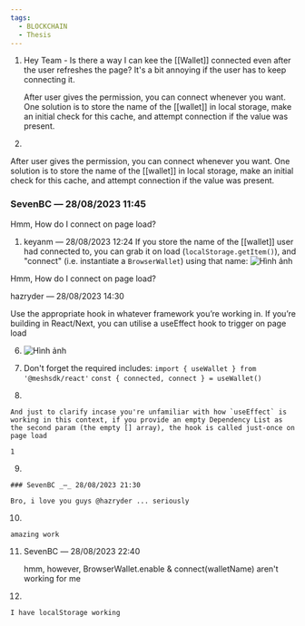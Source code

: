 ```yaml
---
tags:
  - BLOCKCHAIN
  - Thesis
---
```


1. Hey Team - Is there a way I can kee the [[Wallet]] connected even after the user refreshes the page? It's a bit annoying if the user has to keep connecting it.
    
    After user gives the permission, you can connect whenever you want. One solution is to store the name of the [[wallet]] in local storage, make an initial check for this cache, and attempt connection if the value was present.
    
2. 
After user gives the permission, you can connect whenever you want. One solution is to store the name of the [[wallet]] in local storage, make an initial check for this cache, and attempt connection if the value was present.
### SevenBC _—_ 28/08/2023 11:45

Hmm, How do I connect on page load?

1. keyanm _—_ 28/08/2023 12:24
If you store the name of the [[wallet]] user had connected to, you can grab it on load (`localStorage.getItem()`), and "connect" (i.e. instantiate a `BrowserWallet`) using that name:
![Hình ảnh](https://media.discordapp.net/attachments/907224762437210132/1145589624870281246/image.png?ex=66fc303a&is=66fadeba&hm=371cd65c371d9eb8380a82f691a0f9c5599a5054f6a21ed69c4589496f5b5fd3&=&format=webp&quality=lossless&width=593&height=77)
    
Hmm, How do I connect on page load?

hazryder _—_ 28/08/2023 14:30

Use the appropriate hook in whatever framework you’re working in. If you’re building in React/Next, you can utilise a useEffect hook to trigger on page load
    
6. 
    ![Hình ảnh](https://media.discordapp.net/attachments/907224762437210132/1145622212032856094/image.png?ex=66fc4e93&is=66fafd13&hm=e2f18e5936f38e21a4f38a3f26bd19017fa9f00d03fca88aac9d6340e678c5e9&=&format=webp&quality=lossless&width=687&height=206)
    
7. Don't forget the required includes: `import { useWallet } from '@meshsdk/react'` `const { connected, connect } = useWallet()`
    
8. 
    
    And just to clarify incase you're unfamiliar with how `useEffect` is working in this context, if you provide an empty Dependency List as the second param (the empty [] array), the hook is called just-once on page load
    
    1
    
9. 
    
    ### SevenBC _—_ 28/08/2023 21:30
    
    Bro, i love you guys @hazryder ... seriously
    
10. 
    
    amazing work
    
11. SevenBC _—_ 28/08/2023 22:40
    
    hmm, however, BrowserWallet.enable & connect(walletName) aren't working for me
    
12. 
    
    I have localStorage working